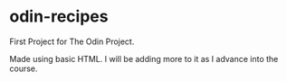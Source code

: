 # odin-recipes
First Project for The Odin Project.

Made using basic HTML. I will be adding more to it as I advance into the course.

